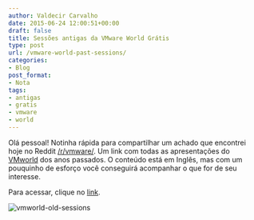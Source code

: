 ```yaml
---
author: Valdecir Carvalho
date: 2015-06-24 12:00:51+00:00
draft: false
title: Sessões antigas da VMware World Grátis
type: post
url: /vmware-world-past-sessions/
categories:
- Blog
post_format:
- Nota
tags:
- antigas
- gratis
- vmware
- world
---
```


Olá pessoal! Notinha rápida para compartilhar um achado que encontrei hoje no Reddit [/r/vmware/](http://www.reddit.com/r/vmware/). Um link com todas as apresentações do [VMworld](http://www.vmworld.com/en/index.html) dos anos passados. O conteúdo está em Inglês, mas com um pouquinho de esforço você conseguirá acompanhar o que for de seu interesse.

Para acessar, clique no [link](http://www.vmworld.com/community/sessions/?sf38896609=1).

![vmworld-old-sessions](/imagens/2015/06/vmworld-old-sessions.png)



